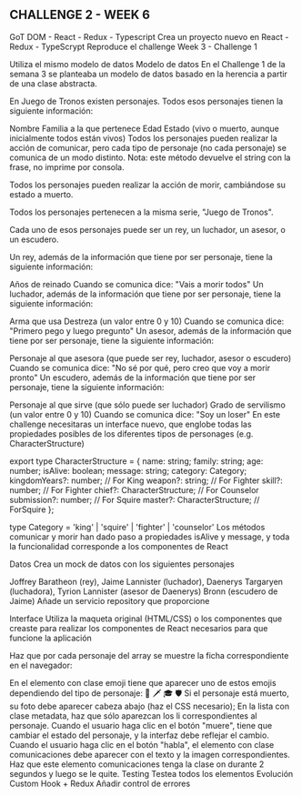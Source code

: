 ## CHALLENGE 2 - WEEK 6

GoT DOM - React - Redux - Typescript
Crea un proyecto nuevo en React - Redux - TypeScrypt Reproduce el challenge Week 3 - Challenge 1

Utiliza el mismo modelo de datos
Modelo de datos
En el Challenge 1 de la semana 3 se planteaba un modelo de datos basado en la herencia a partir de una clase abstracta.

En Juego de Tronos existen personajes. Todos esos personajes tienen la siguiente información:

Nombre
Familia a la que pertenece
Edad
Estado (vivo o muerto, aunque inicialmente todos están vivos)
Todos los personajes pueden realizar la acción de comunicar, pero cada tipo de personaje (no cada personaje) se comunica de un modo distinto. Nota: este método devuelve el string con la frase, no imprime por consola.

Todos los personajes pueden realizar la acción de morir, cambiándose su estado a muerto.

Todos los personajes pertenecen a la misma serie, "Juego de Tronos".

Cada uno de esos personajes puede ser un rey, un luchador, un asesor, o un escudero.

Un rey, además de la información que tiene por ser personaje, tiene la siguiente información:

Años de reinado
Cuando se comunica dice: "Vais a morir todos"
Un luchador, además de la información que tiene por ser personaje, tiene la siguiente información:

Arma que usa
Destreza (un valor entre 0 y 10)
Cuando se comunica dice: "Primero pego y luego pregunto"
Un asesor, además de la información que tiene por ser personaje, tiene la siguiente información:

Personaje al que asesora (que puede ser rey, luchador, asesor o escudero)
Cuando se comunica dice: "No sé por qué, pero creo que voy a morir pronto"
Un escudero, además de la información que tiene por ser personaje, tiene la siguiente información:

Personaje al que sirve (que sólo puede ser luchador)
Grado de servilismo (un valor entre 0 y 10)
Cuando se comunica dice: "Soy un loser"
En este challenge necesitaras un interface nuevo, que englobe todas las propiedades posibles de los diferentes tipos de personages (e.g. CharacterStructure)

export type CharacterStructure = {
name: string;
family: string;
age: number;
isAlive: boolean;
message: string;
category: Category;
kingdomYears?: number; // For King
weapon?: string; // For Fighter
skill?: number; // For Fighter
chief?: CharacterStructure; // For Counselor
submission?: number; // For Squire
master?: CharacterStructure; // ForSquire
};

type Category = 'king' | 'squire' | 'fighter' | 'counselor'
Los métodos comunicar y morir han dado paso a propiedades isAlive y message, y toda la funcionalidad corresponde a los componentes de React

Datos
Crea un mock de datos con los siguientes personajes

Joffrey Baratheon (rey),
Jaime Lannister (luchador),
Daenerys Targaryen (luchadora),
Tyrion Lannister (asesor de Daenerys)
Bronn (escudero de Jaime)
Añade un servicio repository que proporcione

Interface
Utiliza la maqueta original (HTML/CSS) o los componentes que creaste para realizar los componentes de React necesarios para que funcione la aplicación

Haz que por cada personaje del array se muestre la ficha correspondiente en el navegador:

En el elemento con clase emoji tiene que aparecer uno de estos emojis dependiendo del tipo de personaje:
👑 🗡 🎓 🛡
Si el personaje está muerto, su foto debe aparecer cabeza abajo (haz el CSS necesario);
En la lista con clase metadata, haz que sólo aparezcan los li correspondientes al personaje.
Cuando el usuario haga clic en el botón "muere", tiene que cambiar el estado del personaje, y la interfaz debe reflejar el cambio.
Cuando el usuario haga clic en el botón "habla", el elemento con clase comunicaciones debe aparecer con el texto y la imagen correspondientes. Haz que este elemento comunicaciones tenga la clase on durante 2 segundos y luego se le quite.
Testing
Testea todos los elementos
Evolución
Custom Hook + Redux Añadir control de errores
